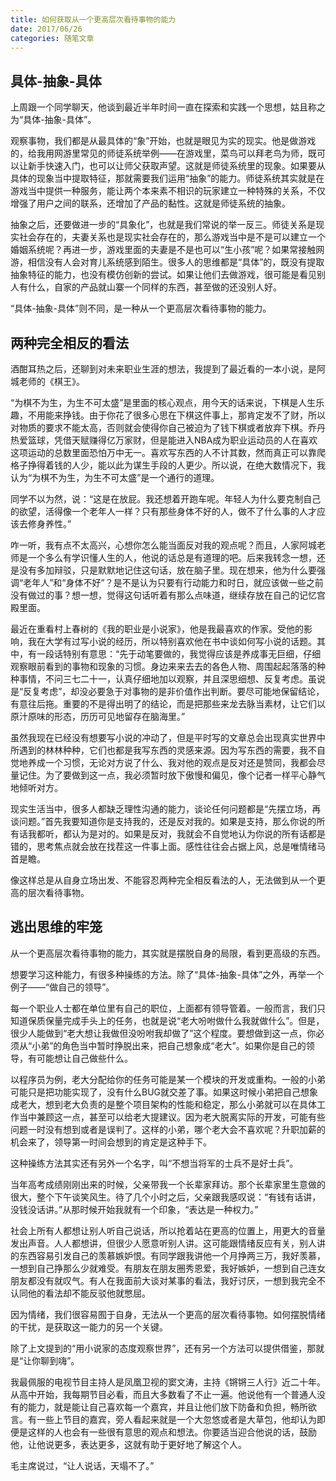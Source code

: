 ```yaml
---
title: 如何获取从一个更高层次看待事物的能力
date: 2017/06/26
categories: 随笔文章
---
```

## 具体-抽象-具体
上周跟一个同学聊天，他谈到最近半年时间一直在探索和实践一个思想，姑且称之为“具体-抽象-具体”。

观察事物，我们都是从最具体的“象”开始，也就是眼见为实的现实。他是做游戏的，给我用网游里常见的师徒系统举例——在游戏里，菜鸟可以拜老鸟为师，既可以让新手快速入门，也可以让师父获取声望。这就是师徒系统里的现象。如果要从具体的现象当中提取特征，那就需要我们运用“抽象”的能力。师徒系统其实就是在游戏当中提供一种服务，能让两个本来素不相识的玩家建立一种特殊的关系，不仅增强了用户之间的联系，还增加了产品的黏性。这就是师徒系统的抽象。

抽象之后，还要做进一步的“具象化”，也就是我们常说的举一反三。师徒关系是现实社会存在的，夫妻关系也是现实社会存在的，那么游戏当中是不是可以建立一个婚姻系统呢？再进一步，游戏里面的夫妻是不是也可以“生小孩”呢？如果常接触网游，相信没有人会对育儿系统感到陌生。很多人的思维都是“具体”的，既没有提取抽象特征的能力，也没有模仿创新的尝试。如果让他们去做游戏，很可能是看见别人有什么，自家的产品就山寨一个同样的东西，甚至做的还没别人好。

“具体-抽象-具体”则不同，是一种从一个更高层次看待事物的能力。
<!-- more -->
## 两种完全相反的看法
酒酣耳热之后，还聊到对未来职业生涯的想法，我提到了最近看的一本小说，是阿城老师的《棋王》。

“为棋不为生，为生不可太盛”是里面的核心观点，用今天的话来说，下棋是人生乐趣，不用能来挣钱。由于你花了很多心思在下棋这件事上，那肯定发不了财，所以对物质的要求不能太高，否则就会使得你自己被迫为了钱下棋或者放弃下棋。乔丹热爱篮球，凭借天赋赚得亿万家财，但是能进入NBA成为职业运动员的人在喜欢这项运动的总数里面恐怕万中无一。喜欢写东西的人不计其数，然而真正可以靠爬格子挣得着钱的人少，能以此为谋生手段的人更少。所以说，在绝大数情况下，我认为“为棋不为生，为生不可太盛”是一个通行的道理。

同学不以为然，说：“这是在放屁。我还想着开跑车呢。年轻人为什么要克制自己的欲望，活得像一个老年人一样？只有那些身体不好的人，做不了什么事的人才应该去修身养性。”

咋一听，我有点不太高兴，心想你怎么能当面反对我的观点呢？而且，人家阿城老师是一个多么有学识懂人生的人，他说的话总是有道理的吧。后来我转念一想，还是没有多加辩驳，只是默默地记住这句话，放在脑子里。现在想来，他为什么要强调“老年人”和“身体不好”？是不是认为只要有行动能力和时日，就应该做一些之前没有做过的事？想一想，觉得这句话听着有那么点味道，继续存放在自己的记忆宫殿里面。

最近在重看村上春树的《我的职业是小说家》，他是我最喜欢的作家。受他的影响，我在大学有过写小说的经历，所以特别喜欢他在书中谈如何写小说的话题。其中，有一段话特别有意思：“先于动笔要做的，我觉得应该是养成事无巨细，仔细观察眼前看到的事物和现象的习惯。身边来来去去的各色人物、周围起起落落的种种事情，不问三七二十一，认真仔细地加以观察，并且深思细想、反复考虑。虽说是“反复考虑”，却没必要急于对事物的是非价值作出判断。要尽可能地保留结论，有意往后拖。重要的不是得出明了的结论，而是把那些来龙去脉当素材，让它们以原汁原味的形态，历历可见地留存在脑海里。”

虽然我现在已经没有想要写小说的冲动了，但是平时写的文章总会出现真实世界中所遇到的林林种种，它们也都是我写东西的灵感来源。因为写东西的需要，我不自觉地养成一个习惯，无论对方说了什么、我对他的观点是反对还是赞同，我都会尽量记住。为了要做到这一点，我必须暂时放下傲慢和偏见，像个记者一样平心静气地倾听对方。

现实生活当中，很多人都缺乏理性沟通的能力，谈论任何问题都是“先摆立场，再谈问题。”首先我要知道你是支持我的，还是反对我的。如果是支持，那么你说的所有话我都听，都认为是对的。如果是反对，我就会不自觉地认为你说的所有话都是错的，思考焦点就会放在找茬这一件事上面。感性往往会占据上风，总是唯情绪马首是瞻。

像这样总是从自身立场出发、不能容忍两种完全相反看法的人，无法做到从一个更高的层次看待事物。

## 逃出思维的牢笼
从一个更高层次看待事物的能力，其实就是摆脱自身的局限，看到更高级的东西。

想要学习这种能力，有很多种操练的方法。除了“具体-抽象-具体”之外，再举一个例子——“做自己的领导”。

每一个职业人士都在单位里有自己的职位，上面都有领导管着。一般而言，我们只知道保质保量完成手头上的任务，也就是说“老大吩咐做什么我就做什么”。但是，很少人能做到“老大想让我做但没吩咐我却做了”这个程度。要想做到这一点，你必须从“小弟”的角色当中暂时挣脱出来，把自己想象成“老大”。如果你是自己的领导，有可能想让自己做些什么。

以程序员为例，老大分配给你的任务可能是某一个模块的开发或重构。一般的小弟可能只是把功能实现了，没有什么BUG就交差了事。如果这时候小弟把自己想象成老大，想到老大负责的是整个项目架构的性能和稳定，那么小弟就可以在具体工作当中兼顾这一点，甚至可以给老大提建议。因为老大脱离实际的开发，可能有些问题一时没有想到或者是误判了。这样的小弟，哪个老大会不喜欢呢？升职加薪的机会来了，领导第一时间会想到的肯定是这种手下。

这种操练方法其实还有另外一个名字，叫“不想当将军的士兵不是好士兵”。

当年高考成绩刚刚出来的时候，父亲带我一个长辈家拜访。那个长辈家里生意做的很大，整个下午谈笑风生。待了几个小时之后，父亲跟我感叹说：“有钱有话讲，没钱没话讲。”从那时候开始我就有一个印象，“表达是一种权力。”

社会上所有人都想让别人听自己说话，所以抢着站在更高的位置上，用更大的音量发出声音。人人都想讲，但很少人愿意听别人讲。这可能跟情绪反应有关，别人讲的东西容易引发自己的羡慕嫉妒恨。有同学跟我讲他一个月挣两三万，我好羡慕，一想到自己挣那么少就难受。有朋友在朋友圈秀恩爱，我好嫉妒，一想到自己连女朋友都没有就叹气。有人在我面前大谈对某事的看法，我好讨厌，一想到我完全不认同他的看法却不能反驳他就憋屈。

因为情绪，我们很容易囿于自身，无法从一个更高的层次看待事物。如何摆脱情绪的干扰，是获取这一能力的另一个关键。

除了上文提到的“用小说家的态度观察世界”，还有另一个方法可以提供借鉴，那就是“让你聊到嗨”。

我最佩服的电视节目主持人是凤凰卫视的窦文涛，主持《锵锵三人行》近二十年。从高中开始，我每期节目必看，而且大多数看了不止一遍。他说他有一个普通人没有的能力，就是能让自己喜欢每一个嘉宾，并且让他们放下防备和负担，畅所欲言。有一些上节目的嘉宾，旁人看起来就是一个大忽悠或者是大草包，他却认为即便是这样的人也会有一些很有意思的观点和想法。你要适当迎合他说的话，鼓励他，让他说更多，表达更多，这就有助于更好地了解这个人。

毛主席说过，“让人说话，天塌不了。”
